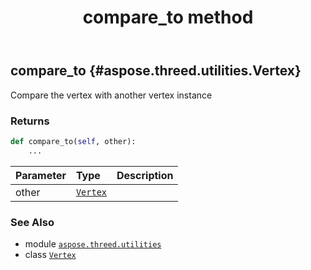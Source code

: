 ﻿---
title: compare_to method
second_title: Aspose.3D for Python via .NET API References
description: 
type: docs
weight: 20
url: /python-net/aspose.threed.utilities/vertex/compare_to/
is_root: false
---

## compare_to {#aspose.threed.utilities.Vertex}

Compare the vertex with another vertex instance


### Returns 





```python
def compare_to(self, other):
    ...
```


| Parameter | Type | Description |
| :- | :- | :- |
| other | [`Vertex`](/3d/python-net/aspose.threed.utilities/vertex) |  |



### See Also
* module [`aspose.threed.utilities`](../../)
* class [`Vertex`](/3d/python-net/aspose.threed.utilities/vertex)
